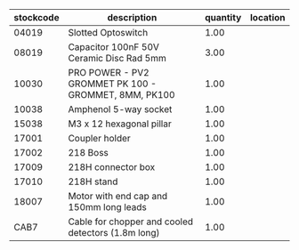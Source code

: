|stockcode|description|quantity|location|
|---------|-----------|--------|--------|
|04019|Slotted Optoswitch|1.00||
|08019|Capacitor 100nF 50V Ceramic Disc Rad 5mm|3.00||
|10030|PRO POWER - PV2 GROMMET PK 100 - GROMMET, 8MM, PK100|1.00||
|10038|Amphenol  5-way socket|1.00||
|15038|M3 x 12 hexagonal pillar|1.00||
|17001|Coupler holder|1.00||
|17002|218 Boss|1.00||
|17009|218H connector box|1.00||
|17010|218H stand|1.00||
|18007|Motor with end cap and 150mm long leads|1.00||
|CAB7|Cable for chopper and cooled detectors (1.8m long)|1.00||
